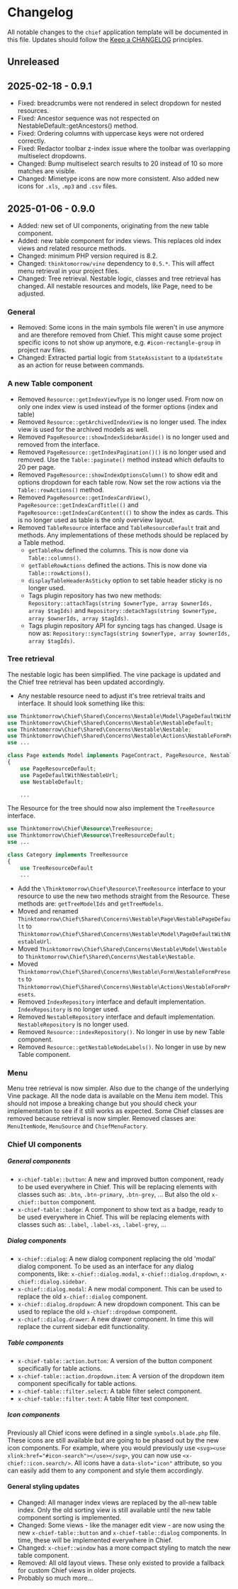 # Changelog

All notable changes to the `chief` application template will be documented in this file. Updates should follow
the [Keep a CHANGELOG](http://keepachangelog.com/)
principles.

## Unreleased

## 2025-02-18 - 0.9.1

- Fixed: breadcrumbs were not rendered in select dropdown for nested resources.
- Fixed: Ancestor sequence was not respected on NestableDefault::getAncestors() method.
- Fixed: Ordering columns with uppercase keys were not ordered correctly.
- Fixed: Redactor toolbar z-index issue where the toolbar was overlapping multiselect dropdowns.
- Changed: Bump multiselect search results to 20 instead of 10 so more matches are visible.
- Changed: Mimetype icons are now more consistent. Also added new icons for `.xls`, `.mp3` and `.csv` files.

## 2025-01-06 - 0.9.0

- Added: new set of UI components, originating from the new table component.
- Added: new table component for index views. This replaces old index views and related resource methods.
- Changed: minimum PHP version required is 8.2.
- Changed: `thinktomorrow/vine` dependency to `0.5.*`. This will affect menu retrieval in your project files.
- Changed: Tree retrieval. Nestable logic, classes and tree retrieval has changed. All nestable resources and models,
  like Page, need to be adjusted.

### General

- Removed: Some icons in the main symbols file weren't in use anymore and are therefore removed from Chief. This might
  cause some project specific icons to not show up anymore, e.g. `#icon-rectangle-group` in project nav files.
- Changed: Extracted partial logic from `StateAssistant` to a `UpdateState` as an action for reuse between commands.

### A new Table component

- Removed `Resource::getIndexViewType` is no longer used. From now on only one index view is used instead of the former
  options (index and table)
- Removed `Resource::getArchivedIndexView` is no longer used. The index view is used for the archived models as well.
- Removed `PageResource::showIndexSidebarAside()` is no longer used and removed from the interface.
- Removed `PageResource::getIndexPagination()()` is no longer used and removed. Use the `Table::paginate()` method
  instead which defaults to 20 per page.
- Removed `PageResource::showIndexOptionsColumn()` to show edit and options dropdown for each table row. Now set the row
  actions via the `Table::rowActions()` method.
- Removed `PageResource::getIndexCardView()`, `PageResource::getIndexCardTitle(()` and
  `PageResource::getIndexCardContent(()` to show the index as cards. This is no longer used as table is the only
  overview layout.
- Removed `TableResource` interface and `TableResourceDefault` trait and methods. Any implementations of these methods
  should be replaced by a Table method.
    - `getTableRow` defined the columns. This is now done via `Table::columns()`.
    - `getTableRowActions` defined the actions. This is now done via `Table::rowActions()`.
    - `displayTableHeaderAsSticky` option to set table header sticky is no longer used.
    - Tags plugin repository has two new methods:
      `Repository::attachTags(string $ownerType, array $ownerIds, array $tagIds)` and
      `Repository::detachTags(string $ownerType, array $ownerIds, array $tagIds)`.
    - Tags plugin repository API for syncing tags has changed. Usage is now as:
      `Repository::syncTags(string $ownerType, array $ownerIds, array $tagIds)`.

### Tree retrieval

The nestable logic has been simplified. The vine package is updated and the Chief tree retrieval has been updated
accordingly.

- Any nestable resource need to adjust it's tree retrieval traits and interface. It should look something like this:

```php
use Thinktomorrow\Chief\Shared\Concerns\Nestable\Model\PageDefaultWithNestableUrl;
use Thinktomorrow\Chief\Shared\Concerns\Nestable\NestableDefault;
use Thinktomorrow\Chief\Shared\Concerns\Nestable\Nestable;
use Thinktomorrow\Chief\Shared\Concerns\Nestable\Actions\NestableFormPresets;
use ...

class Page extends Model implements PageContract, PageResource, Nestable
{
    use PageResourceDefault;
    use PageDefaultWithNestableUrl;
    use NestableDefault;

    ...
```

The Resource for the tree should now also implement the `TreeResource` interface.

```php
use Thinktomorrow\Chief\Resource\TreeResource;
use Thinktomorrow\Chief\Resource\TreeResourceDefault;
use ...

class Category implements TreeResource
{
    use TreeResourceDefault
    ...
```

- Add the `\Thinktomorrow\Chief\Resource\TreeResource` interface to your resource to use the new two methods straight
  from the Resource. These methods are: `getTreeModelIds` and `getTreeModels`.
- Moved and renamed `Thinktomorrow\Chief\Shared\Concerns\Nestable\Page\NestablePageDefault` to
  `Thinktomorrow\Chief\Shared\Concerns\Nestable\Model\PageDefaultWithNestableUrl`.
- Moved `Thinktomorrow\Chief\Shared\Concerns\Nestable\Model\Nestable` to
  `Thinktomorrow\Chief\Shared\Concerns\Nestable\Nestable`.
- Moved `Thinktomorrow\Chief\Shared\Concerns\Nestable\Form\NestableFormPresets` to
  `Thinktomorrow\Chief\Shared\Concerns\Nestable\Actions\NestableFormPresets`.
- Removed `IndexRepository` interface and default implementation. `IndexRepository` is no longer used.
- Removed `NestableRepository` interface and default implementation. `NestableRepository` is no longer used.
- Removed `Resource::indexRepository()`. No longer in use by new Table component.
- Removed `Resource::getNestableNodeLabels()`. No longer in use by new Table component.

### Menu

Menu tree retrieval is now simpler. Also due to the change of the underlying Vine package. All the node data is
available on the Menu item model.
This should not impose a breaking change but you should check your implementation to see if it still works as expected.
Some Chief classes are removed because retrieval is now simpler. Removed classes are: `MenuItemNode`, `MenuSource` and
`ChiefMenuFactory`.

### Chief UI components

##### General components

- `x-chief-table::button`: A new and improved button component, ready to be used everywhere in Chief. This will be
  replacing elements with classes such as: `.btn`, `.btn-primary`, `.btn-grey`, ... But also the old `x-chief::button`
  component.
- `x-chief-table::badge`: A component to show text as a badge, ready to be used everywhere in Chief. This will be
  replacing elements with classes such as: `.label`, `.label-xs`, `.label-grey`, ...

##### Dialog components

- `x-chief::dialog`: A new dialog component replacing the old 'modal' dialog component. To be used as an interface for
  any dialog components, like: `x-chief::dialog.modal`, `x-chief::dialog.dropdown`, `x-chief::dialog.sidebar`.
- `x-chief::dialog.modal`: A new modal component. This can be used to replace the old `x-chief::dialog` component.
- `x-chief::dialog.dropdown`: A new dropdown component. This can be used to replace the old `x-chief::dropdown`
  component.
- `x-chief::dialog.drawer`: A new drawer component. In time this will replace the current sidebar edit functionality.

##### Table components

- `x-chief-table::action.button`: A version of the button component specifically for table actions.
- `x-chief-table::action.dropdown.item`: A version of the dropdown item component specifically for table actions.
- `x-chief-table::filter.select`: A table filter select component.
- `x-chief-table::filter.text`: A table filter text component.

##### Icon components

Previously all Chief icons were defined in a single `symbols.blade.php` file. These icons are still available but are
going to be phased out by the new icon components. For example, where you would previously use
`<svg><use xlink:href="#icon-search"></use></svg>`, you can now use `<x-chief::icon.search/>`. All icons have a
`data-slot="icon"` attribute, so you can easily add them to any component and style them accordingly.

#### General styling updates

- Changed: All manager index views are replaced by the all-new table index. Only the old sorting view is still available
  until the new table component sorting is implemented.
- Changed: Some views - like the manager edit view - are now using the new `x-chief-table::button` and
  `x-chief-table::dialog` components. In time, these will be implemented everywhere in Chief.
- Changed: `x-chief::window` has a more compact styling to match the new table component.
- Removed: All old layout views. These only existed to provide a fallback for custom Chief views in older projects.
- Probably so much more...
